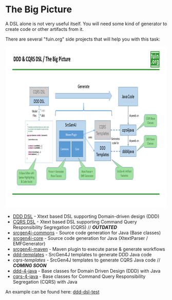 The Big Picture
===============

A DSL alone is not very useful itself. You will need some kind of generator to create code or other artifacts from it. 

There are several "fuin.org" side projects that will help you with this task:

[<img src="ddd-dsl-big-pcture.png" width="896" height="504">](https://github.com/fuinorg/org.fuin.dsl.ddd/raw/master/doc/big-picture/ddd-dsl-big-pcture.png)

* [DDD DSL](https://github.com/fuinorg/org.fuin.dsl.ddd/) - Xtext based DSL supporting Domain-driven design (DDD)
* [CQRS DSL](https://github.com/fuinorg/org.fuin.dsl.cqrs/) - Xtext based DSL supporting Command Query Responsibility Segregation (CQRS) // ___OUTDATED___
* [srcgen4j-commons](https://github.com/fuinorg/srcgen4j-commons) - Source code generation for Java (Base classes)
* [srcgen4j-core](https://github.com/fuinorg/srcgen4j-core) - Source code generation for Java (XtextParser / EMFGenerator)
* [srcgen4j-maven](https://github.com/fuinorg/srcgen4j-maven) - Maven plugin to execute parse & generate workflows
* [ddd-templates](https://github.com/fuinorg/ddd-templates) - SrcGen4J templates to generate DDD Java code
* *cqrs-templates* - SrcGen4J templates to generate CQRS Java code // ___COMING SOON___
* [ddd-4-java](https://github.com/fuinorg/ddd-4-java) - Base classes for Domain Driven Design (DDD) with Java
* [cqrs-4-java](https://github.com/fuinorg/cqrs-4-java) - Base classes for Command Query Responsibility Segregation (CQRS) with Java

An example can be found here: [ddd-dsl-test](https://github.com/fuinorg/org.fuin.dsl.ddd/tree/master/ddd-dsl-test)

